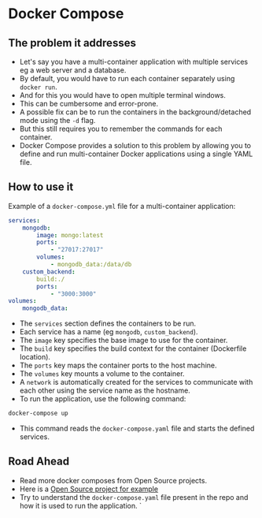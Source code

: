 # Docker Compose 

## The problem it addresses

- Let's say you have a multi-container application with multiple services eg a web server and a database.
- By default, you would have to run each container separately using `docker run`.
- And for this you would have to open multiple terminal windows.
- This can be cumbersome and error-prone.
- A possible fix can be to run the containers in the background/detached mode using the `-d` flag.
- But this still requires you to remember the commands for each container.
- Docker Compose provides a solution to this problem by allowing you to define and run multi-container Docker applications using a single YAML file.

## How to use it

Example of a `docker-compose.yml` file for a multi-container application:

```yaml
services:
    mongodb:
        image: mongo:latest
        ports:
            - "27017:27017"
        volumes:
            - mongodb_data:/data/db
    custom_backend:
        build:./
        ports:
            - "3000:3000"
volumes:
    mongodb_data:
```

- The `services` section defines the containers to be run.
- Each service has a name (eg `mongodb`, `custom_backend`).
- The `image` key specifies the base image to use for the container.
- The `build` key specifies the build context for the container (Dockerfile location).
- The `ports` key maps the container ports to the host machine.
- The `volumes` key mounts a volume to the container.
- A `network` is automatically created for the services to communicate with each other using the service name as the hostname.
- To run the application, use the following command:

```sh
docker-compose up
```

- This command reads the `docker-compose.yaml` file and starts the defined services.

## Road Ahead

- Read more docker composes from Open Source projects.
- Here is a [Open Source project for example](https://github.com/processing/p5.js-web-editor)
- Try to understand the `docker-compose.yaml` file present in the repo and how it is used to run the application.
`